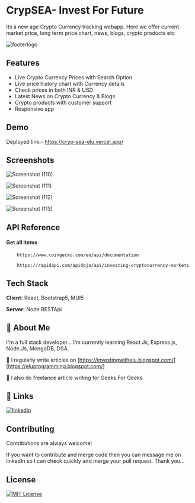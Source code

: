 
# CrypSEA- Invest For Future

Its a new age Crypto Currency tracking webapp. Here we offer current market price, long term price chart, news, blogs, crypto products etc

![footerlogo](https://user-images.githubusercontent.com/85642896/229833302-c60024da-65af-405c-a363-22b4f51e7519.png)

## Features

- Live Crypto Currency Prices with Search Option
- Live price history chart with Currency details
- Check prices in both INR & USD
- Latest News on Crypto Currency & Blogs
- Crypto products with customer support
- Responsive app


## Demo

Deployed link:- https://cryp-sea-elu.vercel.app/


## Screenshots

![Screenshot (110)](https://user-images.githubusercontent.com/85642896/229839466-d5061001-113f-4f4b-92a5-8c3bfe9e180f.png)


![Screenshot (111)](https://user-images.githubusercontent.com/85642896/229839585-302c7f8c-a78b-4625-a51a-c8ea3d785494.png)

![Screenshot (112)](https://user-images.githubusercontent.com/85642896/229840010-be50dd60-ae7c-4ce1-a9dc-e5e00e1c0244.png)


![Screenshot (113)](https://user-images.githubusercontent.com/85642896/229840205-860c9c6d-d80b-404b-8c32-d91164378db2.png)




## API Reference

#### Get all items

```http
    https://www.coingecko.com/en/api/documentation
```
```http
    https://rapidapi.com/apidojo/api/investing-cryptocurrency-markets
```



## Tech Stack

**Client:** React, Bootstrap5, MUI5

**Server:** Node RESTApi


## 🚀 About Me
I'm a full stack developer... I’m currently learning React Js, Express js, Node.Js, MongoDB, DSA.

📝 I regularly write articles on [https://investingwithelu.blogspot.com/] [https://eluprogramming.blogspot.com/]

📝 I also do freelance article writing for Geeks For Geeks
## 🔗 Links

[![linkedin](https://img.shields.io/badge/linkedin-0A66C2?style=for-the-badge&logo=linkedin&logoColor=white)](https://www.linkedin.com/in/sk-elaf-ahmed-bb85b0210/)


## Contributing

Contributions are always welcome!

If you want to contribute and merge code then you can message me on linkedIn so I can check quickly and merge your pull request.
Thank you...


## License

[![MIT License](https://img.shields.io/badge/License-MIT-green.svg)](https://choosealicense.com/licenses/mit/)
